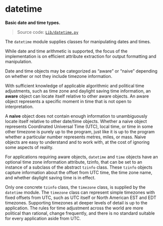 # datetime

**Basic date and time types.**

> Source code: [`Lib/datetime.py`](https://github.com/python/cpython/tree/3.12/Lib/datetime.py)

The `datetime` module supplies classes for manipulating dates and times.

While date and time arithmetic is supported, the focus of the implementation is on efficient attribute extraction for output formatting and manipulation.

Date and time objects may be categorized as “aware” or “naive” depending on whether or not they include timezone information.

With sufficient knowledge of applicable algorithmic and political time adjustments, such as time zone and daylight saving time information, an **aware** object can locate itself relative to other aware objects. An aware object represents a specific moment in time that is not open to interpretation.

A **naive** object does not contain enough information to unambiguously locate itself relative to other date/time objects. Whether a naive object represents Coordinated Universal Time (UTC), local time, or time in some other timezone is purely up to the program, just like it is up to the program whether a particular number represents metres, miles, or mass. Naive objects are easy to understand and to work with, at the cost of ignoring some aspects of reality.

For applications requiring aware objects, `datetime` and `time` objects have an optional time zone information attribute, tzinfo, that can be set to an instance of a subclass of the abstract `tzinfo` class. These `tzinfo` objects capture information about the offset from UTC time, the time zone name, and whether daylight saving time is in effect.

Only one concrete `tzinfo` class, the `timezone` class, is supplied by the `datetime` module. The `timezone` class can represent simple timezones with fixed offsets from UTC, such as UTC itself or North American EST and EDT timezones. Supporting timezones at deeper levels of detail is up to the application. The rules for time adjustment across the world are more political than rational, change frequently, and there is no standard suitable for every application aside from UTC.